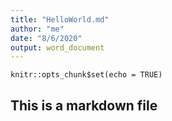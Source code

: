 ```yaml
---
title: "HelloWorld.md"
author: "me"
date: "8/6/2020"
output: word_document
---
```


```{r setup, include=FALSE}
knitr::opts_chunk$set(echo = TRUE)
```

## This is a markdown file
